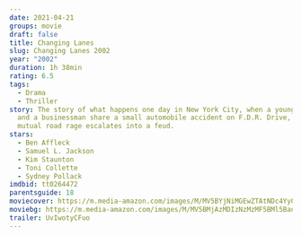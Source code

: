 ```yaml
---
date: 2021-04-21
groups: movie
draft: false
title: Changing Lanes
slug: Changing Lanes 2002
year: "2002"
duration: 1h 38min
rating: 6.5
tags:
  - Drama
  - Thriller
story: The story of what happens one day in New York City, when a young lawyer
  and a businessman share a small automobile accident on F.D.R. Drive, and their
  mutual road rage escalates into a feud.
stars:
  - Ben Affleck
  - Samuel L. Jackson
  - Kim Staunton
  - Toni Collette
  - Sydney Pollack
imdbid: tt0264472
parentsguide: 18
moviecover: https://m.media-amazon.com/images/M/MV5BYjNiMGEwZTAtNDc4Yy00MjcwLWE4ODktNzdkNGEwY2Q0NWIzXkEyXkFqcGdeQXVyMTQxNzMzNDI@._V1_FMjpg_UY860_.jpg
moviebg: https://m.media-amazon.com/images/M/MV5BMjAzMDIzNzMzMF5BMl5BanBnXkFtZTYwNzU4NDY2._V1_FMjpg_UX485_.jpg
trailer: UvIwotyCFuo
---
```

